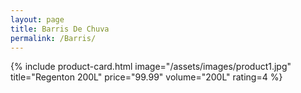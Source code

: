 ```yaml
---
layout: page
title: Barris De Chuva
permalink: /Barris/
---
```


{% include product-card.html 
  image="/assets/images/product1.jpg"
  title="Regenton 200L"
  price="99.99"
  volume="200L"
  rating=4
%}


